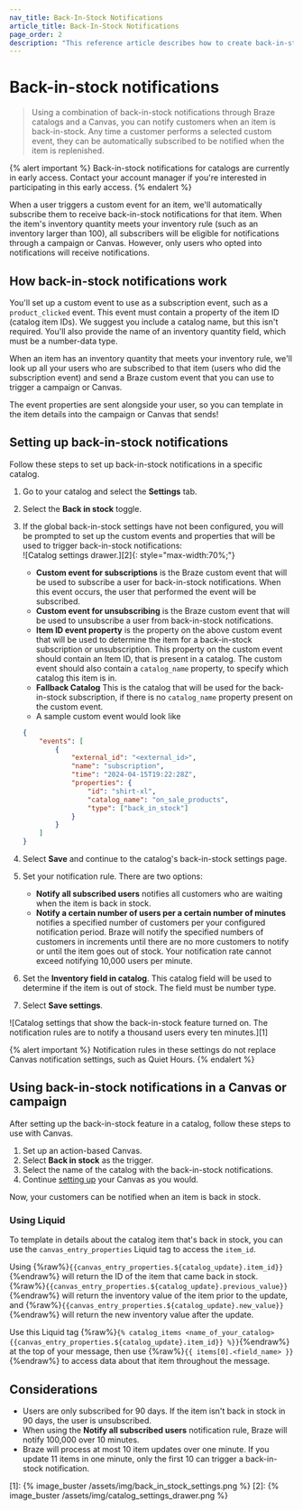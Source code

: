 ```yaml
---
nav_title: Back-In-Stock Notifications
article_title: Back-In-Stock Notifications
page_order: 2
description: "This reference article describes how to create back-in-stock notifications in Braze catalogs."
---
```


# Back-in-stock notifications

> Using a combination of back-in-stock notifications through Braze catalogs and a Canvas, you can notify customers when an item is back-in-stock. Any time a customer performs a selected custom event, they can be automatically subscribed to be notified when the item is replenished.

{% alert important %}
Back-in-stock notifications for catalogs are currently in early access. Contact your account manager if you're interested in participating in this early access.
{% endalert %}

When a user triggers a custom event for an item, we'll automatically subscribe them to receive back-in-stock notifications for that item. When the item's inventory quantity meets your inventory rule (such as an inventory larger than 100), all subscribers will be eligible for notifications through a campaign or Canvas. However, only users who opted into notifications will receive notifications. 

## How back-in-stock notifications work

You'll set up a custom event to use as a subscription event, such as a `product_clicked` event. This event must contain a property of the item ID (catalog item IDs). We suggest you include a catalog name, but this isn't required. You'll also provide the name of an inventory quantity field, which must be a number-data type.

When an item has an inventory quantity that meets your inventory rule, we'll look up all your users who are subscribed to that item (users who did the subscription event) and send a Braze custom event that you can use to trigger a campaign or Canvas.

The event properties are sent alongside your user, so you can template in the item details into the campaign or Canvas that sends!

## Setting up back-in-stock notifications

Follow these steps to set up back-in-stock notifications in a specific catalog.

1. Go to your catalog and select the **Settings** tab.
2. Select the **Back in stock** toggle.
3. If the global back-in-stock settings have not been configured, you will be prompted to set up the custom events and properties that will be used to trigger back-in-stock notifications:
    <br> ![Catalog settings drawer.][2]{: style="max-width:70%;"}
    - **Custom event for subscriptions** is the Braze custom event that will be used to subscribe a user for back-in-stock notifications. When this event occurs, the user that performed the event will be subscribed.
    - **Custom event for unsubscribing** is the Braze custom event that will be used to unsubscribe a user from back-in-stock notifications.
    - **Item ID event property** is the property on the above custom event that will be used to determine the item for a back-in-stock subscription or unsubscription. This property on the custom event should contain an Item ID, that is present in a catalog. The custom event should also contain a `catalog_name` property, to specify which catalog this item is in.
    - **Fallback Catalog** This is the catalog that will be used for the back-in-stock subscription, if there is no `catalog_name` property present on the custom event.
    - A sample custom event would look like
    ```json
    {
        "events": [
            {
                "external_id": "<external_id>",
                "name": "subscription",
                "time": "2024-04-15T19:22:28Z",
                "properties": {
                    "id": "shirt-xl",
                    "catalog_name": "on_sale_products",
                    "type": ["back_in_stock"]
                }
            }
        ]
    }
    ```

4. Select **Save** and continue to the catalog's back-in-stock settings page.
5. Set your notification rule. There are two options:
    - **Notify all subscribed users** notifies all customers who are waiting when the item is back in stock. 
    - **Notify a certain number of users per a certain number of minutes** notifies a specified number of customers per your configured notification period. Braze will notify the specified numbers of customers in increments until there are no more customers to notify or until the item goes out of stock. Your notification rate cannot exceed notifying 10,000 users per minute.
6. Set the **Inventory field in catalog**. This catalog field will be used to determine if the item is out of stock. The field must be number type.
7. Select **Save settings**.

![Catalog settings that show the back-in-stock feature turned on. The notification rules are to notify a thousand users every ten minutes.][1]

{% alert important %}
Notification rules in these settings do not replace Canvas notification settings, such as Quiet Hours.
{% endalert %}

## Using back-in-stock notifications in a Canvas or campaign

After setting up the back-in-stock feature in a catalog, follow these steps to use with Canvas.

1. Set up an action-based Canvas.
2. Select **Back in stock** as the trigger.
3. Select the name of the catalog with the back-in-stock notifications.
4. Continue [setting up]({{site.baseurl}}/user_guide/engagement_tools/canvas/create_a_canvas/create_a_canvas/) your Canvas as you would.

Now, your customers can be notified when an item is back in stock.

### Using Liquid

To template in details about the catalog item that's back in stock, you can use the `canvas_entry_properties` Liquid tag to access the `item_id`. 

Using {%raw%}``{{canvas_entry_properties.${catalog_update}.item_id}}``{%endraw%} will return the ID of the item that came back in stock. {%raw%}``{{canvas_entry_properties.${catalog_update}.previous_value}}``{%endraw%} will return the inventory value of the item prior to the update, and {%raw%}``{{canvas_entry_properties.${catalog_update}.new_value}}``{%endraw%} will return the new inventory value after the update.

Use this Liquid tag {%raw%}``{% catalog_items <name_of_your_catalog> {{canvas_entry_properties.${catalog_update}.item_id}} %}}``{%endraw%} at the top of your message, then use {%raw%}``{{ items[0].<field_name> }}``{%endraw%} to access data about that item throughout the message.

## Considerations

- Users are only subscribed for 90 days. If the item isn't back in stock in 90 days, the user is unsubscribed.
- When using the **Notify all subscribed users** notification rule, Braze will notify 100,000 over 10 minutes.
- Braze will process at most 10 item updates over one minute. If you update 11 items in one minute, only the first 10 can trigger a back-in-stock notification.

[1]: {% image_buster /assets/img/back_in_stock_settings.png %}
[2]: {% image_buster /assets/img/catalog_settings_drawer.png %}
